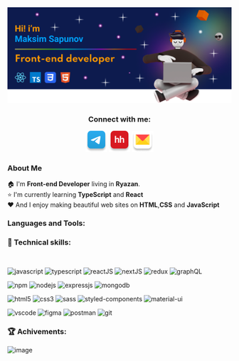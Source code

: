 <img src="./assets/main-profile-banner.png" alt="in-icon">

<div align="center">
    <h3>Connect with me:</h3>  
    
<a href="https://t.me/sma_maksim" target="_blank">![tg-icon](/assets/icon-connect/tg.png)</a>
<a href="#" target="_blank">![hh-icon](/assets/icon-connect/hh.png)</a>
<a href="mailto:sapunovsma@gmail.com" target="_blank">![mail-icon](/assets/icon-connect/mail.png)</a>
</div>

### About Me

🏠 I'm **Front-end Developer** living in **Ryazan**.  
⭐ I'm currently learning **TypeScript** and **React**  
❤️ And I enjoy making beautiful web sites on **HTML**,**CSS** and **JavaScript**

### Languages and Tools:

<div id="technical_skills">
<h3>💼 Technical skills:</h3>

<br>

![javascript](https://img.shields.io/badge/JavaScript-323330?style=for-the-badge&logo=javascript&logoColor=F7DF1E)
![typescript](https://img.shields.io/badge/TypeScript-007ACC?style=for-the-badge&logo=typescript&logoColor=white)
![reactJS](https://img.shields.io/badge/React-20232A?style=for-the-badge&logo=react&logoColor=61DAFB)
![nextJS](https://img.shields.io/badge/next.js-000000?style=for-the-badge&logo=nextdotjs&logoColor=white)
![redux](https://img.shields.io/badge/Redux-593D88?style=for-the-badge&logo=redux&logoColor=white)
![graphQL](https://img.shields.io/badge/GraphQl-E10098?style=for-the-badge&logo=graphql&logoColor=white)
<br />

![npm](https://img.shields.io/badge/npm-CB3837?style=for-the-badge&logo=npm&logoColor=white)
![nodejs](https://img.shields.io/badge/Node.js-339933?style=for-the-badge&logo=nodedotjs&logoColor=white)
![expressjs](https://img.shields.io/badge/Express.js-000000?style=for-the-badge&logo=express&logoColor=white)
![mongodb](https://img.shields.io/badge/MongoDB-4EA94B?style=for-the-badge&logo=mongodb&logoColor=white)
<br />

![html5](https://img.shields.io/badge/HTML5-E34F26?style=for-the-badge&logo=html5&logoColor=white)
![css3](https://img.shields.io/badge/CSS3-1572B6?style=for-the-badge&logo=css3&logoColor=white)
![sass](https://img.shields.io/badge/Sass-CC6699?style=for-the-badge&logo=sass&logoColor=white)
![styled-components](https://img.shields.io/badge/styled--components-DB7093?style=for-the-badge&logo=styled-components&logoColor=white)
![material-ui](https://img.shields.io/badge/Material%20UI-007FFF?style=for-the-badge&logo=mui&logoColor=white)
<br />

![vscode](https://img.shields.io/badge/VSCode-0078D4?style=for-the-badge&logo=visual%20studio%20code&logoColor=white)
![figma](https://img.shields.io/badge/Figma-F24E1E?style=for-the-badge&logo=figma&logoColor=white)
![postman](https://img.shields.io/badge/Postman-FF6C37?style=for-the-badge&logo=Postman&logoColor=white)
![git](https://img.shields.io/badge/GIT-E44C30?style=for-the-badge&logo=git&logoColor=white)

</div>

<div id="achivements">
<h3>🏆 Achivements:</h3>
  
![image](https://www.codewars.com/users/maksim_sapunov/badges/large)

</div>
